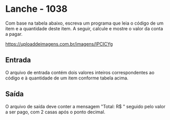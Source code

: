 # Lanche - 1038

Com base na tabela abaixo, escreva um programa que leia o código de um item e a quantidade deste item. A seguir, calcule e mostre o valor da conta a pagar.

https://uploaddeimagens.com.br/imagens/IPCICYg

## Entrada
O arquivo de entrada contém dois valores inteiros correspondentes ao código e à quantidade de um item conforme tabela acima.

## Saída
O arquivo de saída deve conter a mensagem "Total: R$ " seguido pelo valor a ser pago, com 2 casas após o ponto decimal.